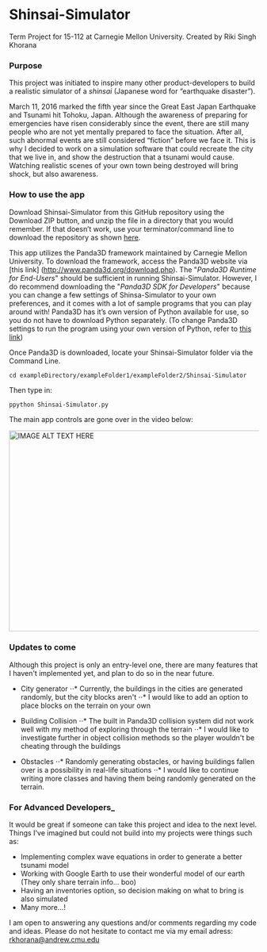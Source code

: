 # Shinsai-Simulator

Term Project for 15-112 at Carnegie Mellon University.
Created by Riki Singh Khorana

### Purpose
This project was initiated to inspire many other product-developers to build a realistic simulator of a _shinsai_ (Japanese word for “earthquake disaster”).

March 11, 2016 marked the fifth year since the Great East Japan Earthquake and Tsunami hit Tohoku, Japan. Although the awareness of preparing for emergencies have risen considerably since the event, there are still many people who are not yet mentally prepared to face the situation. After all, such abnormal events are still considered “fiction” before we face it. This is why I decided to work on a simulation software that could recreate the city that we live in, and show the destruction that a tsunami would cause. Watching realistic scenes of your own town being destroyed will bring shock, but also awareness.

### How to use the app
Download Shinsai-Simulator from this GitHub repository using the Download ZIP button, and unzip the file in a directory that you would remember. If that doesn’t work, use your terminator/command line to download the repository as shown [here](https://help.github.com/articles/importing-a-git-repository-using-the-command-line/).

This app utilizes the Panda3D framework maintained by Carnegie Mellon University. To download the framework, access the Panda3D website via [this link] (http://www.panda3d.org/download.php). The "_Panda3D Runtime for End-Users_" should be sufficient in running Shinsai-Simulator. However, I do recommend downloading the "_Panda3D SDK for Developers_" because you can change a few settings of Shinsa-Simulator to your own preferences, and it comes with a lot of sample programs that you can play around with! Panda3D has it’s own version of Python available for use, so you do not have to download Python separately. (To change Panda3D settings to run the program using your own version of Python, refer to [this link](https://www.panda3d.org/manual/index.php/General_Preparation))

Once Panda3D is downloaded, locate your Shinsai-Simulator folder via the Command Line.

`cd exampleDirectory/exampleFolder1/exampleFolder2/Shinsai-Simulator`

Then type in:

`ppython Shinsai-Simulator.py`


The main app controls are gone over in the video below:

<a href="http://www.youtube.com/watch?feature=player_embedded&v=ns1BbU5z5jE
" target="_blank"><img src="http://img.youtube.com/vi/ns1BbU5z5jE/0.jpg" 
alt="IMAGE ALT TEXT HERE" width="540" height="405" border="0" /></a>

### Updates to come
Although this project is only an entry-level one, there are many features that I haven't implemented yet, and plan to do so in the near future.

* City generator
⋅⋅* Currently, the buildings in the cities are generated randomly, but the city blocks aren't
⋅⋅* I would like to add an option to place blocks on the terrain on your own


* Building Collision
⋅⋅* The built in Panda3D collision system did not work well with my method of exploring through the terrain
⋅⋅* I would like to investigate further in object collision methods so the player wouldn't be cheating through the buildings

* Obstacles
⋅⋅* Randomly generating obstacles, or having buildings fallen over is a possibility in real-life situations
⋅⋅* I would like to continue writing more classes and having them being randomly generated on the terrain.

### For Advanced Developers_
It would be great if someone can take this project and idea to the next level. Things I've imagined but could not build into my projects were things such as:

* Implementing complex wave equations in order to generate a better tsunami model
* Working with Google Earth to use their wonderful model of our earth (They only share terrain info... boo)
* Having an inventories option, so decision making on what to bring is also simulated
* Many more...!

I am open to answering any questions and/or comments regarding my code and ideas.
Please do not hesitate to contact me via my email adress: rkhorana@andrew.cmu.edu